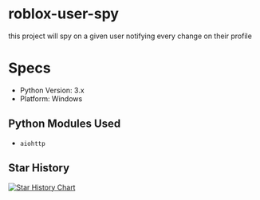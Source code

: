 # roblox-user-spy
this project will spy on a given user notifying every change on their profile


# Specs

- Python Version: 3.x
- Platform: Windows

## Python Modules Used

- `aiohttp`

## Star History
[![Star History Chart](https://api.star-history.com/svg?repos=efenatuyo/roblox-user-spy&type=Date)](https://star-history.com/#efenatuyo/roblox-user-spy&Date)
